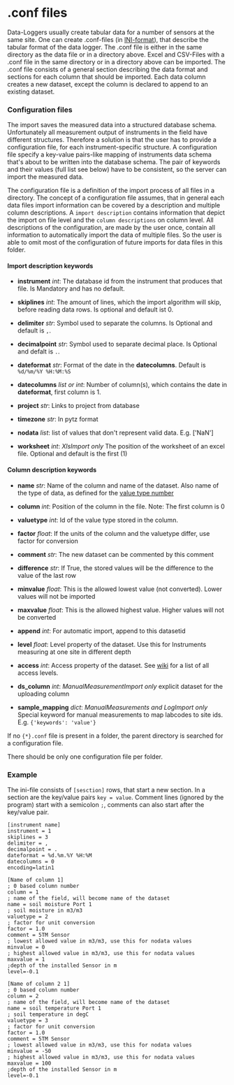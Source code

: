 # .conf files

Data-Loggers usually create tabular data for a number of sensors at the same site. One can create .conf-files 
(in [INI-format](https://en.wikipedia.org/wiki/INI_file)), that describe the tabular format of the data logger.
The .conf file is either in the same directory as the data file or in a directory above. Excel and CSV-Files with
a .conf file in the same directory or in a directory above can be imported. The .conf file consists of a general section
describing the data format and sections for each column that should be imported. Each data column creates a new dataset,
except the column is declared to append to an existing dataset.


### Configuration files

The import saves the measured data into a structured database schema. Unfortunately all measurement output of
instruments in the field have different structures. Therefore a solution is that the user has to provide a configuration
file, for each instrument-specific structure. A configuration file specify a key-value pairs-like mapping of
instruments data schema that's about to be written into the database schema.
The pair of keywords and their values (full list see below) have to be consistent, so the server can import the measured data.

The configuration file is a definition of the import process of all files in a directory.
The concept of a configuration file assumes, that in general each data files import information can be covered by a
description and multiple column descriptions.
A `import description` contains information that depict the import on file level and the `column descriptions` on column level.
All descriptions of the configuration, are made by the user once, contain all information to automatically import the data of multiple files.
So the user is able to omit most of the configuration of future imports for data files in this folder.


#### Import description keywords

* **instrument** *int*: The database id from the instrument that produces that file. Is Mandatory and has no default.
* **skiplines** *int*: The amount of lines, which the import algorithm will skip, before reading data rows. Is optional
  and default ist 0.
* **delimiter** *str*: Symbol used to separate the columns. Is Optional and default is `,`.
* **decimalpoint** *str*: Symbol used to separate decimal place. Is Optional and defalt is `.`.
* **dateformat** *str*: Format of the date in the **datecolumns**. Default is `%d/%m/%Y %H:%M:%S`
* **datecolumns** *list or int*: Number of column(s), which contains the date in **dateformat**, first column is 1.

* **project** *str*: Links to project from database
* **timezone** *str*: In pytz format
* **nodata** *list*: list of values that don't represent valid data. E.g. ['NaN']

* **worksheet** *int*: *XlsImport only* The position of the worksheet of an excel file. Optional and default is the first (1)


#### Column description keywords

* **name** *str*: Name of the column and name of the dataset. Also name of the type of data, as defined for the [value type number](wiki.html#valuetypes)
* **column** *int*: Position of the column in the file. Note: The first column is 0
* **valuetype** *int*: Id of the value type stored in the column.
* **factor** *float*: If the units of the column and the valuetype differ, use factor for conversion
* **comment** *str*: The new dataset can be commented by this comment
* **difference** *str*: If True, the stored values will be the difference to the value of the last row
* **minvalue** *float*: This is the allowed lowest value (not converted). Lower values will not be imported
* **maxvalue** *float*: This is the allowed highest value. Higher values will not be converted
* **append** *int*: For automatic import, append to this datasetid
* **level** *float*: Level property of the dataset. Use this for Instruments measuring at one site in different depth
* **access** *int*: Access property of the dataset. See [wiki](wiki.html#access-levels) for a list of all access levels.

* **ds_column** *int*: *ManualMeasurementImport only* explicit dataset for the uploading column
* **sample_mapping** *dict*: *ManualMeasurements and LogImport only* Special keyword for manual measurements to map
  labcodes to site ids. E.g. `{'keywords': 'value'}`

If no `{*}.conf` file is present in a folder, the parent directory is searched for a configuration file.

There should be only one configuration file per folder.

### Example

The ini-file consists of `[sesction]` rows, that start a new section. In a section are the key/value pairs
`key = value`. Comment lines (ignored by the program) start with a semicolon `;`, comments can also
start after the key/value pair.

```
[instrument name]
instrument = 1
skiplines = 3
delimiter = ,
decimalpoint = .
dateformat = %d.%m.%Y %H:%M
datecolumns = 0
encoding=latin1

[Name of column 1]
; 0 based column number
column = 1
; name of the field, will become name of the dataset
name = soil moisture Port 1
; soil moisture in m3/m3
valuetype = 2
; factor for unit conversion
factor = 1.0
comment = 5TM Sensor
; lowest allowed value in m3/m3, use this for nodata values
minvalue = 0
; highest allowed value in m3/m3, use this for nodata values
maxvalue = 1
;depth of the installed Sensor in m
level=-0.1

[Name of column 2 1]
; 0 based column number
column = 2
; name of the field, will become name of the dataset
name = soil temperature Port 1
; soil temperature in degC
valuetype = 3
; factor for unit conversion
factor = 1.0
comment = 5TM Sensor
; lowest allowed value in m3/m3, use this for nodata values
minvalue = -50
; highest allowed value in m3/m3, use this for nodata values
maxvalue = 100
;depth of the installed Sensor in m
level=-0.1

```